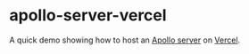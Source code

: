 # apollo-server-vercel

A quick demo showing how to host an [Apollo server](https://www.apollographql.com/docs/apollo-server/) on [Vercel](https://vercel.com/).
